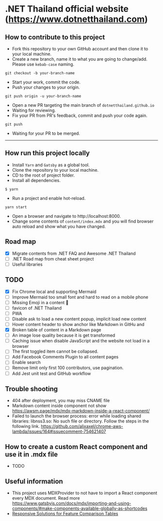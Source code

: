 # .NET Thailand official website (https://www.dotnetthailand.com)

## How to contribute to this project
- Fork this repository to your own GitHub account and then clone it to your local machine.
- Create a new branch, name it to what you are going to change/add. Please use `kebab-case` naming.
```
git checkout -b your-branch-name
```
- Start your work, commit the code.
- Push your changes to your origin.
```
git push origin -u your-branch-name
```
- Open a new PR targeting the main branch of `dotnetthailand.github.io`
- Waiting for reviewing.
- Fix your PR from PR's feedback, commit and push your code again.
```
git push
```
- Waiting for your PR to be merged.

---

## How run this project locally
- Install `Yarn` and `Gatsby` as a global tool.
- Clone the repository to your local machine.
- CD to the root of project folder.
- Install all dependencies.
```
$ yarn
```
- Run a project and enable hot-reload.
```
yarn start
```
- Open a browser and navigate to http://localhost:8000.
- Change some contents of `content/index.mdx` and you will find browser auto reload and show what you have changed.

## Road map
- [x] Migrate contents from .NET FAQ and Awesome .NET Thailand
- [ ] .NET Road map from cheat sheet project
- [ ] Useful libraries

## TODO
- [x] Fix Chrome local and supporting Mermaid
- [ ] Improve Mermaid too small font and hard to read on a mobile phone
- [ ] Missing Emoji in a content :wave:
- [ ] favicon of .NET Thailand
- [ ] PWA
- [ ] Disable ask to load a new content popup, implicit load new content
- [ ] Hover content header to show anchor like Markdown in GitHu and
- [x] Broken table of content in a Markdown page
- [ ] An image lose quality because it is get transformed
- [ ] Caching issue when disable JavaScript and the website not load in a browser
- [ ] The first toggled item cannot be collapsed.
- [ ] Add Facebook Comments Plugin to all content pages
- [ ] Enable search
- [ ] Remove limit only first 100 contributors, use pagination.
- [ ] Add Jest unit test and GitHub workflow

## Trouble shooting
- 404 after deployment, you may miss CNAME file
- Markdown content inside component not show https://awsm.page/mdx/mdx-markdown-inside-a-react-component/
- Failed to launch the browser process: error while loading shared libraries: libnss3.so: No such file or directory.
  Follow the steps in the following link. https://github.com/alixaxel/chrome-aws-lambda/issues/164#issuecomment-754621407


## How to create a custom React component and use it in .mdx file
- TODO

## Useful information
- This project uses MDXProvider to not have to import a React component every MDX document. Read more https://www.gatsbyjs.com/docs/mdx/importing-and-using-components/#make-components-available-globally-as-shortcodes
- [Responsive Solutions for Feature Comparison Tables](https://www.sitepoint.com/responsive-solutions-for-feature-comparison-tables/)

